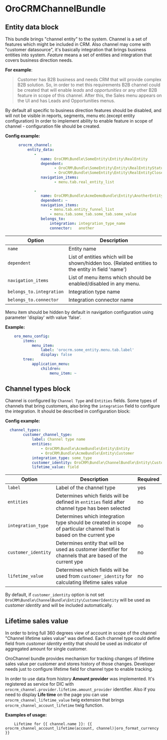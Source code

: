OroCRMChannelBundle
===================

Entity data block
-----------------

This bundle brings "channel entity" to the system. Channel is a set of features which might be included in CRM.
Also channel may come with "customer datasource", it's basically integration that brings business entities into system.
_Feature_ means a set of entities and integration that covers business direction needs.

**For example**:
>Customer has B2B business and needs CRM that will provide complex B2B solution. So, in order to met this
requirements B2B channel could be created that will enable _leads_ and _opportunities_ or any other B2B feature in scope of this channel.
After this, the Sales menu appears on the UI and has Leads and Opportunities menus.

By default all specific to business direction features should be disabled, and will not be visible in reports, segments, menu etc.(except entity configuration)
In order to implement ability to enable feature in scope of channel - configuration file should be created.

**Config example:**
```yml
      orocrm_channel:
          entity_data:
             -
                name: OroCRM\Bundle\SomeEntity\Entity\RealEntity                # Entity FQCN
                dependent:                                                      # Service entities that dependent on availability of main entity
                      - OroCRM\Bundle\SomeEntity\Entity\RealEntityStatus
                      - OroCRM\Bundle\SomeEntity\Entity\RealEntityCloseReason
                navigation_items:                                               # Navigation items that responsible for entity visibility
                      - menu.tab.real_entity_list

             -
                name: OroCRM\Bundle\AcmeDemoBundle\Entity\AnotherEntity
                dependent: ~
                navigation_items:
                    - menu.tab.entity_funnel_list
                    - menu.tab.some_tab.some_tab.some_value
                belongs_to:
                    integration: integration_type_name                   # If entity belongs to integration, correspondent node should be set
                    connector:   another                                 # connector name
```

| Option                   | Description                                                                                       |
|--------------------------|---------------------------------------------------------------------------------------------------|
| `name`                   | Entity name                                                                                       |
| `dependent`              | List of entities which will be shown/hidden too. (Related entities to the entity in field 'name') |
| `navigation_items`       | List of menu items which should be enabled/disabled in any menu.                                  |
| `belongs_to.integration` | Integration type name                                                                             |
| `belongs_to.connector`   | Integration connector name                                                                        |

Menu item should be hidden by default in navigation configuration using parameter 'display' with value 'false'.

**Example:**
```yml
    oro_menu_config:
        items:
            menu_item:
                label: 'orocrm.some_entity.menu.tab.label'
                display: false
        tree:
            application_menu:
                children:
                    menu_item: ~
```

Channel types block
-------------------

Channel is configured by `Channel Type` and `Entities` fields. Some types of channels that bring customers,
also bring the `integration` field to configure the integration. It should be described in configuration block:

**Config example:**
```yml
  channel_types:
        customer_channel_type:
            label: Channel type name
            entities:
                - OroCRM\Bundle\AcmeBundle\Entity\Entity
                - OroCRM\Bundle\AcmeBundle\Entity\Customer
            integration_type: some_type
            customer_identity: OroCRM\Bundle\ChannelBundle\Entity\CustomerIdentity
            lifetime_value: field
```

| Option              | Description                                                                                                         | Required |
|---------------------|---------------------------------------------------------------------------------------------------------------------|----------|
| `label`             | Label of the channel type                                                                                           | yes      |
| `entities`          | Determines which fields will be defined in `entities` field after channel type has been selected                    | no       |
| `integration_type`  | Determines which integration type should be created in scope of particular channel that is based on the current ype | no       |
| `customer_identity` | Determines entity that will be used as customer identifier for channels that are based of the current ype           | no       |
| `lifetime_value`    | Determines which fields will be used from `customer_identity` for calculating lifetime sales value                  | no       |


By default, if `customer_identity` option is not set `OroCRM\Bundle\ChannelBundle\Entity\CustomerIdentity` will be used as *customer identity* and
will be included automatically.

Lifetime sales value
--------------------

In order to bring full 360 degrees view of account in scope of the channel "Channel lifetime sales value" was defined.
Each channel type could define field from _customer identity_ entity that should be used as indicator of aggregated
amount for single customer.

OroChannel bundle provides mechanism for tracking changes of lifetime sales value per customer and stores history of those changes.
Developer needs just to configure lifetime field for channel type to enable tracking.

In order to use data from history **Amount provider** was implemented. It's registered as service for DIC with `orocrm_channel.provider.lifetime.amount_provider` identifier.
Also if you need to display **Life time** on the page you can use `orocrm_channel_lifetime_value` twig extension that brings `orocrm_channel_account_lifetime` twig function.

**Examples of usage:**
```twig
    Lifetime for {{ channel.name }}: {{ orocrm_channel_account_lifetime(account, channel)|oro_format_currency }}
```

